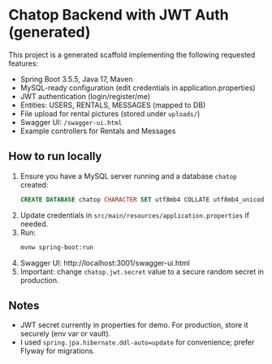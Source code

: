 # Chatop Backend with JWT Auth (generated)

This project is a generated scaffold implementing the following requested features:
- Spring Boot 3.5.5, Java 17, Maven
- MySQL-ready configuration (edit credentials in application.properties)
- JWT authentication (login/register/me)
- Entities: USERS, RENTALS, MESSAGES (mapped to DB)
- File upload for rental pictures (stored under `uploads/`)
- Swagger UI: `/swagger-ui.html`
- Example controllers for Rentals and Messages

## How to run locally
1. Ensure you have a MySQL server running and a database `chatop` created:
   ```sql
   CREATE DATABASE chatop CHARACTER SET utf8mb4 COLLATE utf8mb4_unicode_ci;
   ```
2. Update credentials in `src/main/resources/application.properties` if needed.
3. Run:
   ```bash
   mvnw spring-boot:run
   ```
4. Swagger UI: http://localhost:3001/swagger-ui.html
5. Important: change `chatop.jwt.secret` value to a secure random secret in production.

## Notes
- JWT secret currently in properties for demo. For production, store it securely (env var or vault).
- I used `spring.jpa.hibernate.ddl-auto=update` for convenience; prefer Flyway for migrations.
